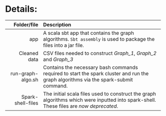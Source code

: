 # Details:
| Folder/file | Description |
|---:|:---|
| app| A scala sbt app that contains the graph algorithms. `Sbt assembly` is used to package the files into a jar file. |
|Cleaned data  | CSV files needed to construct *Graph_1*, *Graph_2* and *Graph_3* |
|run-graph-algo.sh  | Contains the necessary bash commands required to start the spark cluster and run the graph algorithms via the spark-submit command. |
| Spark-shell-files  | The initial scala files used to construct the graph algorithms which were inputted into spark-shell. These files are *now deprecated*. |
